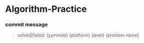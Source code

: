 # Algorithm-Practice
### commit message 
> solved|failed: {yymmdd} {platform} {level} {problem name}